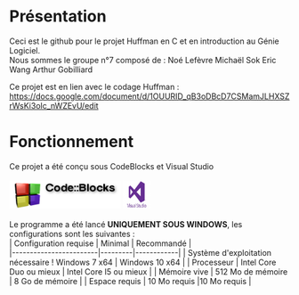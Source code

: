 # Présentation
Ceci est le github pour le projet Huffman en C et en introduction au Génie Logiciel.
</br>
Nous sommes le groupe n°7 composé de : 
Noé Lefèvre
Michaël Sok
Eric Wang
Arthur Gobilliard
</br>

Ce projet est en lien avec le codage Huffman : https://docs.google.com/document/d/1OUURID_qB3oDBcD7CSMamJLHXSZrWsKi3olc_nWZEvU/edit

# Fonctionnement

Ce projet a été conçu sous CodeBlocks et Visual Studio 
</br>
</br>
<img src="doc/Image/cb.png" width="200" height="50"/>
<img src="doc/Image/vs.jpg" width="50" height="50"/>
</br>
</br>
Le programme a été lancé **UNIQUEMENT SOUS WINDOWS**, les configurations sont les suivantes : </br>
| Configuration requise  | Minimal | Recommandé |  
|------------------------|---------|------------|
| Système d'exploitation nécessaire ! Windows 7 x64 | Windows 10 x64 |
| Processeur | Intel Core Duo ou mieux | Intel Core I5 ou mieux |
| Mémoire vive | 512 Mo de mémoire | 8 Go de mémoire |
| Espace requis | 10 Mo requis |10 Mo requis |


